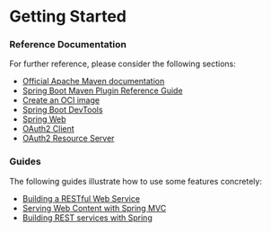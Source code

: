 # Getting Started

### Reference Documentation
For further reference, please consider the following sections:

* [Official Apache Maven documentation](https://maven.apache.org/guides/index.html)
* [Spring Boot Maven Plugin Reference Guide](https://docs.spring.io/spring-boot/docs/2.4.5/maven-plugin/reference/html/)
* [Create an OCI image](https://docs.spring.io/spring-boot/docs/2.4.5/maven-plugin/reference/html/#build-image)
* [Spring Boot DevTools](https://docs.spring.io/spring-boot/docs/2.4.5/reference/htmlsingle/#using-boot-devtools)
* [Spring Web](https://docs.spring.io/spring-boot/docs/2.4.5/reference/htmlsingle/#boot-features-developing-web-applications)
* [OAuth2 Client](https://docs.spring.io/spring-boot/docs/2.4.5/reference/htmlsingle/#boot-features-security-oauth2-client)
* [OAuth2 Resource Server](https://docs.spring.io/spring-boot/docs/2.4.5/reference/htmlsingle/#boot-features-security-oauth2-server)

### Guides
The following guides illustrate how to use some features concretely:

* [Building a RESTful Web Service](https://spring.io/guides/gs/rest-service/)
* [Serving Web Content with Spring MVC](https://spring.io/guides/gs/serving-web-content/)
* [Building REST services with Spring](https://spring.io/guides/tutorials/bookmarks/)

